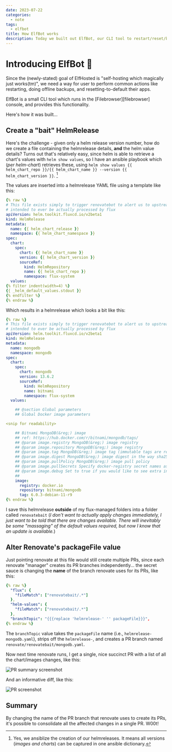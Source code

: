 ```yaml
---
date: 2023-07-22
categories:
  - note
tags:
  - elfbot
title: How ElfBot works
description: Today we built out ElfBot, our CLI tool to restart/reset/backup apps
---
```


# Introducing ElfBot :elf:

Since the (newly-stated) goal of ElfHosted is "self-hosting which magically just works(tm)", we need a way for user to perform common actions like restarting, doing offline backups, and resetting-to-default their apps.

ElfBot is a small CLI tool which runs in the [Filebrowser][filebrowser] console, and provides this functionality.

Here's how it was built...

<!-- more -->

## Create a "bait" HelmRelease

Here's the challenge - given only a helm release version number, how do we create a file containing the helmrelease details, **and** the helm value details? Turns out that's relatively easy, since helm is able to retrieve a chart's values with `helm show values`, so I have an ansible playbook which (*per helm-chart*) retrieves these, using `helm show values {{ helm_chart_repo }}/{{ helm_chart_name }} --version {{ helm_chart_version }}`. [^1]

The values are inserted into a helmrelease YAML file using a template like this:

```yaml
{% raw %}
# This file exists simply to trigger renovatebot to alert us to upstream updates, and it's not
# intended to ever be actually processed by flux
apiVersion: helm.toolkit.fluxcd.io/v2beta1
kind: HelmRelease
metadata:
  name: {{ helm_chart_release }}
  namespace: {{ helm_chart_namespace }}
spec:
  chart:
    spec:
      chart: {{ helm_chart_name }}
      version: {{ helm_chart_version }}
      sourceRef:
        kind: HelmRepository
        name: {{ helm_chart_repo }}
        namespace: flux-system
  values:
{% filter indent(width=4) %}
{{ _helm_default_values.stdout }}
{% endfilter %}
{% endraw %}
```

Which results in a helmrelease which looks a bit like this:

```yaml
{% raw %}
# This file exists simply to trigger renovatebot to alert us to upstream updates, and it's not
# intended to ever be actually processed by flux
apiVersion: helm.toolkit.fluxcd.io/v2beta1
kind: HelmRelease
metadata:
  name: mongodb
  namespace: mongodb
spec:
  chart:
    spec:
      chart: mongodb
      version: 13.6.2
      sourceRef:
        kind: HelmRepository
        name: bitnami
        namespace: flux-system
  values:

    ## @section Global parameters
    ## Global Docker image parameters

<snip for readability>

    ## Bitnami MongoDB(&reg;) image
    ## ref: https://hub.docker.com/r/bitnami/mongodb/tags/
    ## @param image.registry MongoDB(&reg;) image registry
    ## @param image.repository MongoDB(&reg;) image registry
    ## @param image.tag MongoDB(&reg;) image tag (immutable tags are recommended)
    ## @param image.digest MongoDB(&reg;) image digest in the way sha256:aa.... Please note this parameter, if set, will override the tag
    ## @param image.pullPolicy MongoDB(&reg;) image pull policy
    ## @param image.pullSecrets Specify docker-registry secret names as an array
    ## @param image.debug Set to true if you would like to see extra information on logs
    ##
    image:
      registry: docker.io
      repository: bitnami/mongodb
      tag: 6.0.3-debian-11-r9
{% endraw %}
```

I save this helmrelease **outside** of my flux-managed folders into a folder called `renovatebait` (*I don't want to actually apply changes immediately, I just want to be told that there are changes available. There will inevitably be some "massaging" of the default values required, but now I know that an update is available.*)

## Alter Renovate's packageFile value

Just pointing renovate at this file would still create multiple PRs, since each renovate "manager" creates its PR branches independently... the secret sauce is changing the **name** of the branch renovate uses for its PRs, like this:

```yaml
{% raw %}
  "flux": {
    "fileMatch": ["renovatebait/.*"]
  },
  "helm-values": {
    "fileMatch": ["renovatebait/.*"]
  },
  "branchTopic": "{{{replace 'helmrelease-' '' packageFile}}}",
{% endraw %}
```

The `branchTopic` value takes the `packageFile` name (i.e., `helmrelease-mongodb.yaml`), strips off the `helmrelease-`, and creates a PR branch named `renovate/renovatebait/mongodb.yaml`.

Now next time renovate runs, I get a single, nice succinct PR with a list of all the chart/images changes, like this:

![PR summary screenshot](/images/blog/multiple-renovate-prs-summary.png)

And an informative diff, like this:

![PR screenshot](/images/blog/multiple-renovate-prs-detail.png)

## Summary

By changing the name of the PR branch that renovate uses to create its PRs, it's possible to consolidate all the affected changes in a single PR. W00t!

[^1]: Yes, we ansiblize the creation of our helmreleases. It means all versions (*images and charts*) can be captured in one ansible dictionary.

